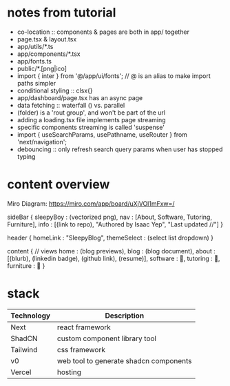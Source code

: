 # notes from tutorial

- co-location :: components & pages are both in app/ together
- page.tsx & layout.tsx
- app/utils/\*.ts
- app/components/\*.tsx
- app/fonts.ts
- public/\*.[png|ico]
- import { inter } from '@/app/ui/fonts'; // @ is an alias to make import paths simpler
- conditional styling :: clsx{}
- app/dashboard/page.tsx has an async page
- data fetching :: waterfall () vs. parallel
- (folder) is a 'rout group', and won't be part of the url
- adding a loading.tsx file implements page streaming
- specific components streaming is called 'suspense'
- import { useSearchParams, usePathname, useRouter } from 'next/navigation';
- debouncing :: only refresh search query params when user has stopped typing

# content overview

Miro Diagram:
https://miro.com/app/board/uXjVOl1mFxw=/

sideBar {
sleepyBoy : (vectorized png),
nav : [About, Software, Tutoring, Furniture],
info : [(link to repo), "Authored by Isaac Yep", "Last updated <m>/<d>/<y>"]
}

header {
homeLink : "SleepyBlog",
themeSelect : (select list dropdown)
}

content { // views
home : (blog previews),
blog : (blog document),
about : [(blurb), (linkedin badge), (github link), (resume)],
software : 🚧,
tutoring : 🚧,
furniture : 🚧
}

# stack

| Technology | Description                            |
| ---------- | -------------------------------------- |
| Next       | react framework                        |
| ShadCN     | custom component library tool          |
| Tailwind   | css framework                          |
| v0         | web tool to generate shadcn components |
| Vercel     | hosting                                |
